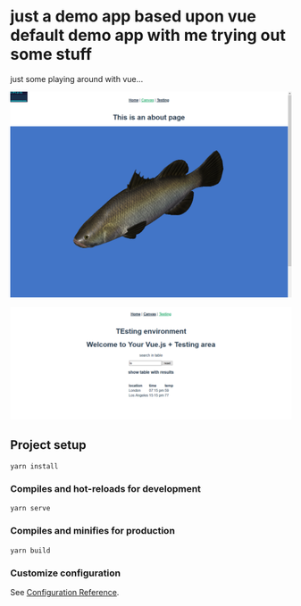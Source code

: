 # just a demo app based upon vue default demo app with me trying out some stuff

just some playing around with vue...

![Web GL Demo](webglfish.PNG)

![Filter for Text](demofilter.PNG)

## Project setup
```
yarn install
```

### Compiles and hot-reloads for development
```
yarn serve
```

### Compiles and minifies for production
```
yarn build
```

### Customize configuration
See [Configuration Reference](https://cli.vuejs.org/config/).
